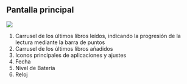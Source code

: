 ## Pantalla principal

![](http://static.energysistem.com/images/manuals/39225/5693976e8fa48.jpg)

1. Carrusel de los últimos libros leídos, indicando la progresión de la lectura mediante la barra de puntos
2. Carrusel de los últimos libros añadidos
3. Iconos principales de aplicaciones y ajustes
4. Fecha
5. Nivel de Batería
6. Reloj
